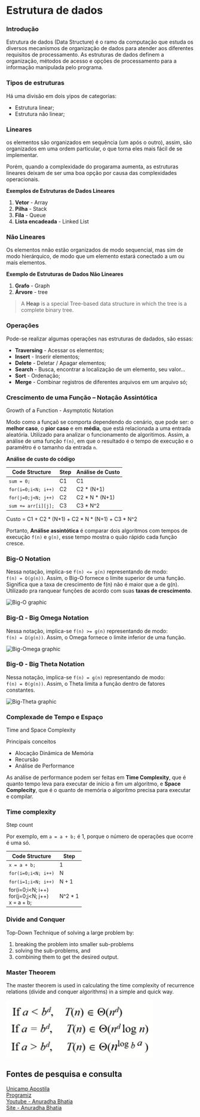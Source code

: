 # Estrutura de dados

### Introdução
Estrutura de dados (Data Structure) é o ramo da computação que estuda os diversos mecanismos de organização de dados para atender aos diferentes requisitos de processamento. As estruturas de dados definem a organização, métodos de acesso e opções de processamento para a informação manipulada pelo programa.

### Tipos de estruturas
Há uma divisão em dois yipos de categorias:
- Estrutura linear;
- Estrutura não linear;

### Lineares
os elementos são organizados em sequência (um após o outro), assim, são organizados em uma ordem particular, o que torna eles mais fácil de se implementar.

Porém, quando a complexidade do progarama aumenta, as estruturas lineares deixam de ser uma boa opção por causa das complexidades operacionais.

**Exemplos de Estruturas de Dados Lineares**
1. **Vetor** - Array
2. **Pilha** - Stack
3. **Fila** - Queue
4. **Lista encadeada** - Linked List

### Não Lineares
Os elementos nnão estão organizados de modo sequencial, mas sim de modo hierárquico, de modo que um elemento estará conectado a um ou mais elementos.

**Exemplo de Estruturas de Dados Não Lineares**
1. **Grafo** - Graph
2. **Árvore** - tree
> A **Heap** is a special Tree-based data structure in which the tree is a complete binary tree.

### Operações
Pode-se realizar algumas operações nas estruturas de dadados, são essas: <br>
- **Traversing** - Acessar os elementos;
- **Insert** - Inserir elementos;
- **Delete** - Deletar / Apagar elementos;
- **Search** - Busca, encontrar a localização de um elemento, seu valor...
- **Sort** - Ordenação;
- **Merge** - Combinar registros de diferentes arquivos em um arquivo só;

### Crescimento de uma Função – Notação Assintótica
Growth of a Function - Asymptotic Notation

Modo como a funçaõ se comporta dependendo do cenário, que pode ser: o **melhor caso**, o **pior caso** e em **média**, que está relacionada a uma entrada aleatória. Utilizado para analizar o funcionamento de algoritimos. Assim, a análise de uma função `f(n)`, em que o resultado é o tempo de execução e o paramêtro é o tamanho da entrada `n`.

**Análise de custo do código**

| Code Structure      | Step | Análise de Custo | 
|---------------------| ---- |------------------|
| `sum = 0;`          | C1   | C1               |
| `for(i=0;i<N; i++)` | C2   | C2 * (N+1)       |
| `for(j=0;j<N; j++)` | C2   | C2 * N * (N+1)   |
| `sum += arr[i][j];` | C3   | C3 * N^2         |

Custo = C1 + C2 * (N+1) + C2 * N * (N+1) + C3 * N^2

Portanto, **Análise assintótica** é comparar dois algoritmos com tempos de execução `f(n)` e `g(n)`, esse tempo mostra o quão rápido cada função cresce.

### Big-O Notation
Nessa notação, implica-se `f(n) <= g(n)` representando de modo:<br>
`f(n) = O(g(n))`. Assim, o Big-O fornece o limite superior de uma função.<br>
Significa que a taxa de crescimento de f(n) não é maior que a de g(n).<br>
Utilizado pra ranquear funções de acordo com suas **taxas de crescimento**.

<img src="https://cdn.programiz.com/sites/tutorial2program/files/big0.png" height="256" alt="Big-O graphic" />

###  Big-Ω - Big Omega Notation
Nessa notação, implica-se `f(n) >= g(n)` representando de modo:<br>
`f(n) = Ω(g(n))`. Assim, o Omega fornece o limite inferior de uma função.

<img src="https://cdn.programiz.com/sites/tutorial2program/files/omega.png" height="256" alt="Big-Omega graphic" />

### Big-Θ - Big Theta Notation
Nessa notação, implica-se `f(n) = g(n)` representando de modo:<br>
`f(n) = Θ(g(n))`. Assim, o Theta limita a função dentro de fatores constantes.

<img src="https://cdn.programiz.com/sites/tutorial2program/files/theta.png" height="256" alt="Big-Theta graphic" />

### Complexade de Tempo e Espaço
Time and Space Complexity

Principais conceitos
- Alocação Dinâmica de Memória
- Recursão
- Análise de Performance

As análise de performance podem ser feitas em **Time Complexity**, que é quanto tempo leva para executar de início a fim um algoritmo, e **Space Complecity**, que é o quanto de memória o algoritmo precisa para executar e compilar.

### Time complexity
Step count

Por exemplo, em `a = a + b;` é 1, porque o número de operações que ocorre é uma só.

| Code Structure      | Step |
|---------------------| ---- |
| `x = a + b;`        |  1   | 
| `for(i=0;i<N; i++)` |  N   |
| `for(i=1;i<N; i++)` |  N + 1  |
| for(i=0;i<N; i++) <br> for(j=0;j<N; j++) <br> x = a + b; |  N^2 * 1|

### Divide and Conquer
Top-Down Technique of solving a large problem by:
1. breaking the problem into smaller sub-problems
2. solving the sub-problems, and
3. combining them to get the desired output.

### Master Theorem
The master theorem is used in calculating the time complexity of recurrence relations (divide and conquer algorithms) in a simple and quick way.

![Master Theorem](/masterTheorem.png)

## Fontes de pesquisa e consulta
[Unicamp Apostila](https://www.dca.fee.unicamp.br/cursos/EA876/apostila/HTML/node1.html)<br>
[Programiz](https://www.programiz.com/dsa)<br>
[Youtube - Anuradha Bhatia](https://youtube.com/playlist?list=PLHQFMjPRZUiLyjUXG-CypQ13xwu4hjN3f&si=okyaupM4Tgb4ycIe)<br>
[Site - Anuradha Bhatia](https://www.anuradhabhatia.com/)<br>
